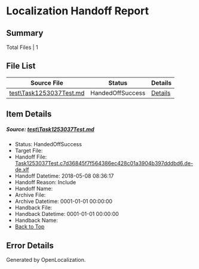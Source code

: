 # <a name='report-top'></a> Localization Handoff Report

## Summary
 Total Files | 1

## File List
 Source File | Status | Details 
 ----------- | ------ | ------- 
 [test\Task1253037Test.md](https://github.com/OpenLocalizationTestOrg/LocaleLowerCaseTest/blob/2f6d625110484e26e137a838e4a98e7a8070ce33/test/Task1253037Test.md) | HandedOffSuccess | [Details](#e59a73c84510420622ef2203baacb35f03f034d34)

## Item Details
##### <a name='e59a73c84510420622ef2203baacb35f03f034d34'></a> Source: [test\Task1253037Test.md](https://github.com/OpenLocalizationTestOrg/LocaleLowerCaseTest/blob/2f6d625110484e26e137a838e4a98e7a8070ce33/test/Task1253037Test.md)
* Status: HandedOffSuccess
* Target File: 
* Handoff File: [Task1253037Test.c7d36845f7f564386ec428c01a3904b397dddbd6.de-de.xlf](https://github.com/OpenLocalizationTestOrg/LocaleLowerCaseTest.handoff/blob/9eb2aee0a4505f9a8e6fbc212ab04c3b26a8871e/ol-handoff/OpenLocalizationTestOrg/LocaleLowerCaseTest.de-DE/master/Task1253037Test.c7d36845f7f564386ec428c01a3904b397dddbd6.de-de.xlf)
* Handoff Datetime: 2018-05-08 08:36:17
* Handoff Reason: Include
* Handoff Name: 
* Archive File: 
* Archive Datetime: 0001-01-01 00:00:00
* Handback File: 
* Handback Datetime: 0001-01-01 00:00:00
* Handback Name: 
* [Back to Top](#report-top)


## Error Details

Generated by OpenLocalization.
